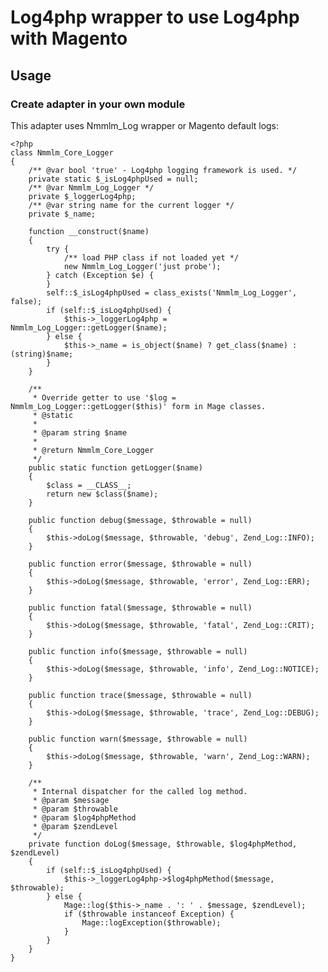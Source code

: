 # Log4php wrapper to use Log4php with Magento

## Usage

### Create adapter in your own module

This adapter uses Nmmlm_Log wrapper or Magento default logs:

    <?php
    class Nmmlm_Core_Logger
    {
        /** @var bool 'true' - Log4php logging framework is used. */
        private static $_isLog4phpUsed = null;
        /** @var Nmmlm_Log_Logger */
        private $_loggerLog4php;
        /** @var string name for the current logger */
        private $_name;
    
        function __construct($name)
        {
            try {
                /** load PHP class if not loaded yet */
                new Nmmlm_Log_Logger('just probe');
            } catch (Exception $e) {
            }
            self::$_isLog4phpUsed = class_exists('Nmmlm_Log_Logger', false);
            if (self::$_isLog4phpUsed) {
                $this->_loggerLog4php = Nmmlm_Log_Logger::getLogger($name);
            } else {
                $this->_name = is_object($name) ? get_class($name) : (string)$name;
            }
        }
    
        /**
         * Override getter to use '$log = Nmmlm_Log_Logger::getLogger($this)' form in Mage classes.
         * @static
         *
         * @param string $name
         *
         * @return Nmmlm_Core_Logger
         */
        public static function getLogger($name)
        {
            $class = __CLASS__;
            return new $class($name);
        }
    
        public function debug($message, $throwable = null)
        {
            $this->doLog($message, $throwable, 'debug', Zend_Log::INFO);
        }
    
        public function error($message, $throwable = null)
        {
            $this->doLog($message, $throwable, 'error', Zend_Log::ERR);
        }
    
        public function fatal($message, $throwable = null)
        {
            $this->doLog($message, $throwable, 'fatal', Zend_Log::CRIT);
        }
    
        public function info($message, $throwable = null)
        {
            $this->doLog($message, $throwable, 'info', Zend_Log::NOTICE);
        }
    
        public function trace($message, $throwable = null)
        {
            $this->doLog($message, $throwable, 'trace', Zend_Log::DEBUG);
        }
    
        public function warn($message, $throwable = null)
        {
            $this->doLog($message, $throwable, 'warn', Zend_Log::WARN);
        }
    
        /**
         * Internal dispatcher for the called log method.
         * @param $message
         * @param $throwable
         * @param $log4phpMethod
         * @param $zendLevel
         */
        private function doLog($message, $throwable, $log4phpMethod, $zendLevel)
        {
            if (self::$_isLog4phpUsed) {
                $this->_loggerLog4php->$log4phpMethod($message, $throwable);
            } else {
                Mage::log($this->_name . ': ' . $message, $zendLevel);
                if ($throwable instanceof Exception) {
                    Mage::logException($throwable);
                }
            }
        }
    }

